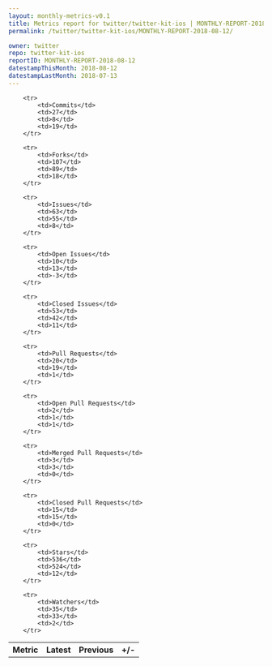 ```yaml
---
layout: monthly-metrics-v0.1
title: Metrics report for twitter/twitter-kit-ios | MONTHLY-REPORT-2018-08-12 | 2018-08-12
permalink: /twitter/twitter-kit-ios/MONTHLY-REPORT-2018-08-12/

owner: twitter
repo: twitter-kit-ios
reportID: MONTHLY-REPORT-2018-08-12
datestampThisMonth: 2018-08-12
datestampLastMonth: 2018-07-13
---
```



<table style="width: 100%;">
    <tr>
        <th>Metric</th>
        <th>Latest</th>
        <th>Previous</th>
        <th>+/-</th>
    </tr>

        <tr>
            <td>Commits</td>
            <td>27</td>
            <td>8</td>
            <td>19</td>
        </tr>
        
        <tr>
            <td>Forks</td>
            <td>107</td>
            <td>89</td>
            <td>18</td>
        </tr>
        
        <tr>
            <td>Issues</td>
            <td>63</td>
            <td>55</td>
            <td>8</td>
        </tr>
        
        <tr>
            <td>Open Issues</td>
            <td>10</td>
            <td>13</td>
            <td>-3</td>
        </tr>
        
        <tr>
            <td>Closed Issues</td>
            <td>53</td>
            <td>42</td>
            <td>11</td>
        </tr>
        
        <tr>
            <td>Pull Requests</td>
            <td>20</td>
            <td>19</td>
            <td>1</td>
        </tr>
        
        <tr>
            <td>Open Pull Requests</td>
            <td>2</td>
            <td>1</td>
            <td>1</td>
        </tr>
        
        <tr>
            <td>Merged Pull Requests</td>
            <td>3</td>
            <td>3</td>
            <td>0</td>
        </tr>
        
        <tr>
            <td>Closed Pull Requests</td>
            <td>15</td>
            <td>15</td>
            <td>0</td>
        </tr>
        
        <tr>
            <td>Stars</td>
            <td>536</td>
            <td>524</td>
            <td>12</td>
        </tr>
        
        <tr>
            <td>Watchers</td>
            <td>35</td>
            <td>33</td>
            <td>2</td>
        </tr>
        
</table>
